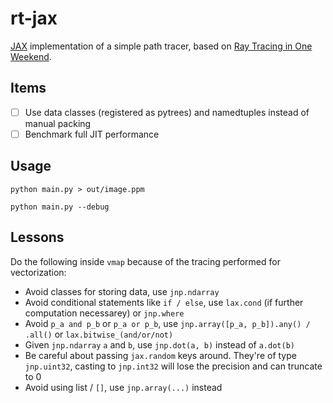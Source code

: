 # rt-jax

[JAX](https://github.com/google/jax) implementation of a simple path tracer, based on [Ray Tracing in One Weekend](https://raytracing.github.io/books/RayTracingInOneWeekend.html).

## Items

- [ ] Use data classes (registered as pytrees) and namedtuples instead of manual packing
- [ ] Benchmark full JIT performance

## Usage

```
python main.py > out/image.ppm

python main.py --debug
```

## Lessons

Do the following inside `vmap` because of the tracing performed for vectorization:

- Avoid classes for storing data, use `jnp.ndarray`
- Avoid conditional statements like `if / else`, use `lax.cond` (if further computation necessarey) or `jnp.where`
- Avoid `p_a and p_b` or `p_a or p_b`, use `jnp.array([p_a, p_b]).any() / .all()` or `lax.bitwise_(and/or/not)`
- Given `jnp.ndarray` `a` and `b`, use `jnp.dot(a, b)` instead of `a.dot(b)`
- Be careful about passing `jax.random` keys around. They're of type `jnp.uint32`, casting to `jnp.int32` will lose the precision and can truncate to 0
- Avoid using list / `[]`, use `jnp.array(...)` instead
